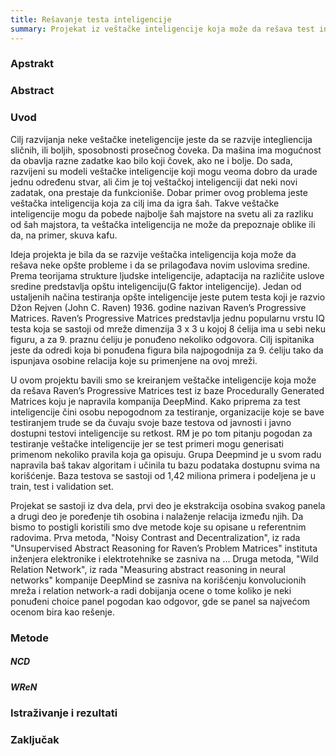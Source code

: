 ```yaml
---
title: Rešavanje testa inteligencije
summary: Projekat iz veštačke inteligencije koja može da rešava test inteligencije rađen na letnjem kampu za stare polaznike 2022. godine od Danila Milovanovića i Ognjena Stefanovića.
---
```


### Apstrakt

### Abstract

### Uvod

Cilj razvijanja neke veštačke ineteligencije jeste da se razvije integliencija sličnih, ili boljih, sposobnosti prosečnog čoveka. Da mašina ima mogućnost da obavlja razne zadatke kao bilo koji čovek, ako ne i bolje. Do sada, razvijeni su modeli veštačke inteligencije koji mogu veoma dobro da urade jednu određenu stvar, ali čim je toj veštačkoj inteligenciji dat neki novi zadatak, ona prestaje da funkcioniše. Dobar primer ovog problema jeste veštačka inteligencija koja za cilj ima da igra šah. Takve veštačke inteligencije mogu da pobede najbolje šah majstore na svetu ali za razliku od šah majstora, ta veštačka inteligencija ne može da prepoznaje oblike ili da, na primer, skuva kafu. 

Ideja projekta je bila da se razvije veštačka inteligencija koja može da rešava neke opšte probleme i da se prilagođava novim uslovima sredine. Prema teorijama strukture ljudske inteligencije, adaptacija na različite uslove sredine predstavlja opštu inteligenciju(G faktor inteligencije). Jedan od ustaljenih načina testiranja opšte inteligencije jeste putem testa koji je razvio Džon Rejven (John C. Raven) 1936. godine nazivan Raven’s Progressive Matrices. Raven’s Progressive Matrices predstavlja jednu popularnu vrstu IQ testa koja se sastoji od mreže dimenzija 3 x 3 u kojoj 8 ćelija ima u sebi neku figuru, a za 9. praznu ćeliju je ponuđeno nekoliko odgovora. Cilj ispitanika jeste da odredi koja bi ponuđena figura bila najpogodnija za 9. ćeliju tako da ispunjava osobine relacija koje su primenjene na ovoj mreži. 

U ovom projektu bavili smo se kreiranjem veštačke inteligencije koja može da rešava Raven’s Progressive Matrices test iz baze Procedurally Generated Matrices koju je napravila kompanija DeepMind. Kako priprema za test inteligencije čini osobu nepogodnom za testiranje, organizacije koje se bave testiranjem trude se da čuvaju svoje baze testova od javnosti i javno dostupni testovi inteligencije su retkost. RM je po tom pitanju pogodan za testiranje veštačke inteligencije jer se test primeri mogu generisati primenom nekoliko pravila koja ga opisuju. Grupa Deepmind je u svom radu napravila baš takav algoritam i učinila tu bazu podataka dostupnu svima na korišćenje. Baza testova se sastoji od 1,42 miliona primera i podeljena je u train, test i validation set. 

Projekat se sastoji iz dva dela, prvi deo je ekstrakcija osobina svakog panela a drugi deo je poređenje tih osobina i nalaženje relacija između njih. Da bismo to postigli koristili smo dve metode koje su opisane u referentnim radovima.  Prva metoda, "Noisy Contrast and Decentralization", iz rada "Unsupervised Abstract Reasoning for Raven’s
Problem Matrices" instituta inženjera elektronike i elektrotehnike se zasniva na ... Druga metoda, "Wild Relation Network", iz rada "Measuring abstract reasoning in neural networks" kompanije DeepMind se zasniva na korišćenju konvolucionih mreža i relation network-a radi dobijanja ocene o tome koliko je neki ponuđeni choice panel pogodan kao odgovor, gde se panel sa najvećom ocenom bira kao rešenje.

### Metode

##### NCD

##### WReN




### Istraživanje i rezultati

### Zaključak
